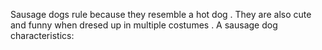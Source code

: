Sausage dogs rule because  they resemble a hot dog . They are also cute and funny when dresed up in multiple costumes .
A sausage dog characteristics:
